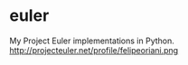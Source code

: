 # euler
My Project Euler implementations in Python. http://projecteuler.net/profile/felipeoriani.png
